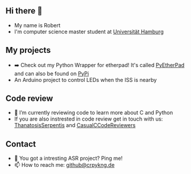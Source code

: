 ## Hi there 👋
- My name is Robert
- I'm computer science master student at [Universität Hamburg](https://www-uni-hamburg.de)


## My projects
- ➡️ Check out my Python Wrapper for etherpad! It's called [PyEtherPad](https://github.com/Alienmaster/PyEtherpadLite) and can also be found on [PyPi](https://pypi.org/project/pyetherpadlite/)
- An Arduino project to control LEDs when the ISS is nearby

## Code review
- 🌱 I’m currently reviewing code to learn more about C and Python
- If you are also instrested in code review get in touch with us: [ThanatosisSerpentis](https://github.com/ThanatosisSerpentis) and [CasualCCodeReviewers](https://github.com/CasualCCodeReviewers)

## Contact
- 📣 You got a intresting ASR project? Ping me!
- 📫 How to reach me: github@crpykng.de
<!--
**Alienmaster/Alienmaster** is a ✨ _special_ ✨ repository because its `README.md` (this file) appears on your GitHub profile.

Here are some ideas to get you started:

- 🔭 I’m currently working on ...
- 🌱 I’m currently learning ...
- 👯 I’m looking to collaborate on ...
- 🤔 I’m looking for help with ...
- 💬 Ask me about ...
- 📫 How to reach me: ...
- 😄 Pronouns: ...
- ⚡ Fun fact: ...
-->
